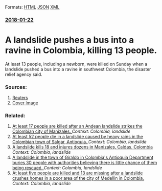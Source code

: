 
Formats: [HTML](/news/2018/01/22/a-landslide-pushes-a-bus-into-a-ravine-in-colombia-killing-13-people.html)  [JSON](/news/2018/01/22/a-landslide-pushes-a-bus-into-a-ravine-in-colombia-killing-13-people.json)  [XML](/news/2018/01/22/a-landslide-pushes-a-bus-into-a-ravine-in-colombia-killing-13-people.xml)  

### [2018-01-22](/news/2018/01/22/index.md)

# A landslide pushes a bus into a ravine in Colombia, killing 13 people. 

At least 13 people, including a newborn, were killed on Sunday when a landslide pushed a bus into a ravine in southwest Colombia, the disaster relief agency said.


### Sources:

1. [Reuters](https://www.reuters.com/article/us-colombia-accident/landslide-pushes-colombian-bus-into-ravine-killing-at-least-13-idUSKBN1FB066)
1. [Cover Image](https://s2.reutersmedia.net/resources/r/?m=02&d=20180122&t=2&i=1224034897&w=1200&r=LYNXMPEE0L07F)

### Related:

1. [At least 17 people are killed after an Andean landslide strikes the Colombian city of Manizales. ](/news/2017/04/19/at-least-17-people-are-killed-after-an-andean-landslide-strikes-the-colombian-city-of-manizales.md) _Context: Colombia, landslide_
2. [At least 52 people die in a landslide caused by heavy rains in the Colombian town of Salgar, Antioquia. ](/news/2015/05/18/at-least-52-people-die-in-a-landslide-caused-by-heavy-rains-in-the-colombian-town-of-salgar-antioquia.md) _Context: Colombia, landslide_
3. [A landslide kills 18 and injures dozens in Manizales, Caldas, Colombia ](/news/2011/11/6/a-landslide-kills-18-and-injures-dozens-in-manizales-caldas-colombia.md) _Context: Colombia, landslide_
4. [A landslide in the town of Giraldo in Colombia's Antioquia Department buries 30 people with authorities believing there is little chance of them being rescued. ](/news/2010/09/27/a-landslide-in-the-town-of-giraldo-in-colombia-s-antioquia-department-buries-30-people-with-authorities-believing-there-is-little-chance-of.md) _Context: Colombia, landslide_
5. [ At least five people are killed and 13 are missing after a landslide crushes homes in a poor area of the city of Medellin in Colombia. ](/news/2008/05/31/at-least-five-people-are-killed-and-13-are-missing-after-a-landslide-crushes-homes-in-a-poor-area-of-the-city-of-medellan-in-colombia.md) _Context: Colombia, landslide_
